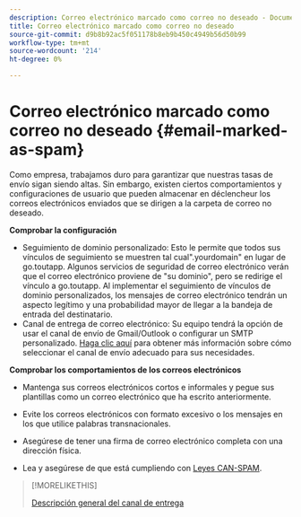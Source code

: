 ```yaml
---
description: Correo electrónico marcado como correo no deseado - Documentos de Marketo - Documentación del producto
title: Correo electrónico marcado como correo no deseado
source-git-commit: d9b8b92ac5f051178b8eb9b450c4949b56d50b99
workflow-type: tm+mt
source-wordcount: '214'
ht-degree: 0%

---
```


# Correo electrónico marcado como correo no deseado {#email-marked-as-spam}

Como empresa, trabajamos duro para garantizar que nuestras tasas de envío sigan siendo altas. Sin embargo, existen ciertos comportamientos y configuraciones de usuario que pueden almacenar en déclencheur los correos electrónicos enviados que se dirigen a la carpeta de correo no deseado.

**Comprobar la configuración**

* Seguimiento de dominio personalizado: Esto le permite que todos sus vínculos de seguimiento se muestren tal cual&quot;.yourdomain&quot; en lugar de go.toutapp. Algunos servicios de seguridad de correo electrónico verán que el correo electrónico proviene de &quot;su dominio&quot;, pero se redirige el vínculo a go.toutapp. Al implementar el seguimiento de vínculos de dominio personalizados, los mensajes de correo electrónico tendrán un aspecto legítimo y una probabilidad mayor de llegar a la bandeja de entrada del destinatario.
* Canal de entrega de correo electrónico: Su equipo tendrá la opción de usar el canal de envío de Gmail/Outlook o configurar un SMTP personalizado. [Haga clic aquí](/help/marketo/product-docs/marketo-sales-insight/actions/email/email-delivery/delivery-channel-overview.md) para obtener más información sobre cómo seleccionar el canal de envío adecuado para sus necesidades.

**Comprobar los comportamientos de los correos electrónicos**

* Mantenga sus correos electrónicos cortos e informales y pegue sus plantillas como un correo electrónico que ha escrito anteriormente.

* Evite los correos electrónicos con formato excesivo o los mensajes en los que utilice palabras transnacionales.

* Asegúrese de tener una firma de correo electrónico completa con una dirección física.

* Lea y asegúrese de que está cumpliendo con [Leyes CAN-SPAM](https://www.ftc.gov/tips-advice/business-center/guidance/can-spam-act-compliance-guide-business).

>[!MORELIKETHIS]
>
>[Descripción general del canal de entrega](/help/marketo/product-docs/marketo-sales-insight/actions/email/email-delivery/delivery-channel-overview.md)
